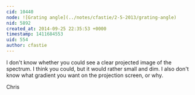 ```yaml
---
cid: 10440
node: ![Grating angle](../notes/cfastie/2-5-2013/grating-angle)
nid: 5892
created_at: 2014-09-25 22:35:53 +0000
timestamp: 1411684553
uid: 554
author: cfastie
---
```


I don't know whether you could see a clear projected image of the spectrum. I think you could, but it would rather small and dim. I also don't know what gradient you want on the projection screen, or why.

Chris